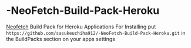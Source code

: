 # -NeoFetch-Build-Pack-Heroku
[Neofetch](https://github.com/dylanaraps/neofetch) Build Pack for Heroku Applications
For Installing put `https://github.com/sasukeuchiha912/-NeoFetch-Build-Pack-Heroku.git` in the BuildPacks section on your apps settings
